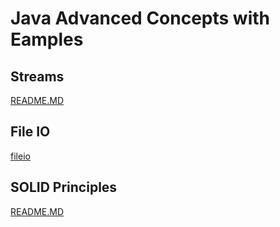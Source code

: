# Java Advanced Concepts with Eamples

## Streams
[README.MD](streams/README.MD)

## File IO
[fileio](fileio)

## SOLID Principles
[README.MD](solid/README.MD)